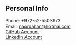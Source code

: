 ## Personal Info
Phone: +972-52-5503973  
Email: naordahan@hotmai.com  
[GitHub Account](https://github.com/naordahan)  
[LinkedIn Account](https://www.linkedin.com/in/naor-dahan-6331b314a/)  
